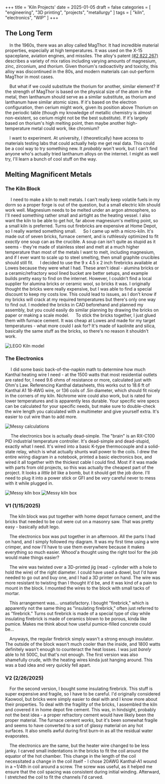 +++
title = 'Kiln Projects'
date = 2025-01-05
draft = false
categories = [
    "engineering",
    "3D printing",
    "projects",
    "metallurgy"
]
tags = [
    "kiln",
    "electronics",
    "WIP"
]
+++


## The Long Term

&emsp;In the 1960s, there was an alloy called MagThor. It had incredible material properties, especially at high temperatures. It was used on the X-15 spaceplane, aviation engines, and missiles. The alloy's patent [(#2,822,267)](https://patentimages.storage.googleapis.com/39/2e/6b/8ddb6a765a5571/US2822267.pdf) describes a variety of mix ratios including varying amounts of magnesium, zinc, zirconium, and *thorium*. Given thorium's radioactivity and toxicity, this alloy was discontinued in the 80s, and modern materials can out-perform MagThor in most cases.

&emsp;But what if we could substitute the thorium for another, similar element? If the strength of MagThor is based on the physical size of the atom in the metal, then lanthanum should serve as a similar substitute, as thorium and lanthanum have similar atomic sizes. If it's based on the electron configuration, then cerium might work, given its position above Thorium on the periodic table (though my knowledge of metallic chemistry is almost non-existent, so cerium might not be the best substitute). If it's largely based on thorium's high melting point, then maybe another high-temperature metal could work, like chromium?

&emsp;I want to experiment. At university, I (theoretically) have access to materials testing labs that could actually help me get real data. This could be a cool way to try something new. It *probably* won't work, but I can't find anyone who's actually tried lanthanum alloys on the internet. I might as well try, I'll learn a bunch of cool stuff on the way.

## Melting Magnificent Metals

### The Kiln Block

&emsp; I need to make a kiln to melt metals. I can't really keep volatile fuels in my dorm so a proper forge is out of the question, but a small electric kiln should work well. Magnesium needs to be melted under an argon atmosphere, so I'll need something rather small and airtight as the heating vessel. I also want the kiln to be able to get hot, far above magnesium's melting point, so a small kiln is preferred. Turns out firebricks are expensive at Home Depot, so I really wanted something small.
&emsp; So I came up with a micro-kiln. It's made out of seven bricks, furnace cement, and is ruthlessly optimized to fit *exactly* one soup can as the crucible. A soup can isn't quite as stupid as it seems - they're made of stainless steel and melt at a much higher temperature than most of the metals I want to melt, including magnesium, and if I ever want to scale up to steel smelting, then small graphite crucibles should still fit.
&emsp; I decided to use the 9 x 4.5 x 2 inch firebricks available at Lowes because they were what I had. These aren't ideal - alumina bricks or a ceramic/refractory wool lined bucket are better setups, and example builds pretty easy to find on the internet. However, I couldn't find a local supplier for alumina bricks or ceramic wool, so bricks it was. I originally thought the bricks were really expensive, but I was able to find a special discount to keep my costs low. This could lead to issues, as I don't know if my bricks will crack at my required temperatures but there's only one way to find out. I modeled the bricks in CAD beforehand and planned my assembly, but you could easily do similar planning by drawing the bricks on paper or making a scale model. 
&emsp; To stick the bricks together, I just glued them with furnace cement. It was cheap at Lowes and made for my target temperatures - what more could I ask for? It's made of kaolinite and silica, basically the same stuff as the bricks, so there's no reason it shouldn't work.


![LEGO Kiln model](kilnLego.png)

### The Electronics 

&emsp; I did some basic back-of-the-napkin math to determine how much Kanthal heating wire I need - at the 1500 watts that most residential outlets are rated for, I need 9.6 ohms of resistance or more, calculated just with Ohm's Law. Referencing Kanthal datasheets, this works out to 18.6 ft of Kanthal A1 18-AWG wire, or 136 coils of .5in diameter, which should fit nicely in the corners of my kiln. Nichrome wire could also work, but is rated for lower temperatures and is apparently less durable. Your specific wire specs can be calculated for your specific needs, but make sure to double-check the wire length you calculated with a multimeter and give yourself extra. It's easier to cut wire than to add more. 

![Messy calculations](calculations.jpg)

&emsp; The electronics box is actually dead-simple. The "brain" is an RX-C100 PID industrial temperature controller. It's dead-simple and dead-stupid, exactly what I need. It's wired into a basic K-type thermocouple and a solid-state relay, which is what actually shunts wall power to the coils. I drew the entire wiring diagram in a notebook, printed a basic electronics box, and wired it all together with the thickest cable I could find. Most if it was made with parts from old projects, so this was actually the cheapest part of the project. It looks a *little bit* like a bomb, but it should get the job done. I'll need to plug it into a power stick or GFI and be *very* careful never to mess with it while plugged in. 

![Messy kiln box](kilnBox.jpg)
![Messy kiln box](kilnBox2.jpg)

### V1 (1/15/2025)

&emsp;The kiln block was put together with home depot furnace cement, and the bricks that needed to be cut were cut on a masonry saw. 
That was pretty easy - basically adult lego. 

&emsp;The electronics box was put together in an afternoon. All the parts I had on hand, and I simply followed my diagram. 
It was my first time using a wire crimper, and now I'll have to use them everywhere because it makes everything so much easier. 
Whood'a thought using the right tool for the job would make things easier?

&emsp;The wire was twisted over a 3D-printed jig (read - cylinder with a hole to hold the wire) of the right diameter. 
I could have used a dowel, but I'd have needed to go out and buy one, and I had a 3D printer on hand. The wire was more 
resistant to twisting than I thought it'd be, and it was kind of a pain to mount in the block. I mounted the wires to the 
block with small tacks of mortar.

&emsp;This arrangement was... unsatisfactory. I bought "firebrick," which is apparently not the same thing as "insulating firebrick,"
often just referred to as "firebrick." Turns out firebrick is made of a special type of clay while insulating firebrick is made of 
ceramics blown to be porous, kinda like pumice. Makes me think about how useful pumice-filled concrete could be...

&emsp;Anyways, the regular firebrick simply wasn't a strong enough insulator. The outside of the block wasn't much cooler than the 
inside, and 1800 watts definitely wasn't enough to counteract the heat losses. I was just *barely* able to hit 500C, but that's not enough.
The first version was also shamefully crude, with the heating wires kinda just hanging around. This was a bad idea and very quickly fell apart.

### V2 (2/26/2025)

&emsp;For the second version, I bought some insulating firebrick. This stuff is super expensive and fragile, so I have to be careful. I'd 
originally considered Kaowool, but bricks were simply easier to deal with and I know more about their properties. To deal with the fragility 
of the bricks, I assembled the kiln and covered it in home depot fire cement. This was, in hindsight, probably not the best idea - a proper 
refractory cement would have likely been the proper material. The furnace cement *works*, but it's been somewhat fragile and seems to have converted 
to a sort of glassy material on any hot surfaces. It also smells awful during first burn-in as all the residual water evaporates.

&emsp;The electronics are the same, but the heater wire changed to be less janky. I carved small indentations in the bricks to fit the coil 
around the equator of the hot chamber. This change in the length of the coil necessitated a change in the coil itself - I chose 20AWG Kanthal-A1 
wound in a ~1/4th in coil around a screw. The screw was useful, as it helped me ensure that the coil spacing was consistent during initial winding. 
Afterward, I stretched the coil to fit the channels I'd carved. 